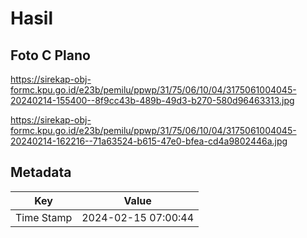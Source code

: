 # Hasil

## Foto C Plano

https://sirekap-obj-formc.kpu.go.id/e23b/pemilu/ppwp/31/75/06/10/04/3175061004045-20240214-155400--8f9cc43b-489b-49d3-b270-580d96463313.jpg

https://sirekap-obj-formc.kpu.go.id/e23b/pemilu/ppwp/31/75/06/10/04/3175061004045-20240214-162216--71a63524-b615-47e0-bfea-cd4a9802446a.jpg


## Metadata

| Key        | Value               |
| ---------- | ------------------- |
| Time Stamp | 2024-02-15 07:00:44 |



